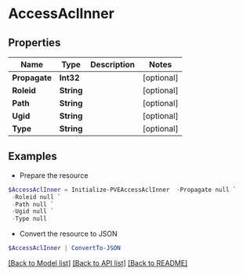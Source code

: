 # AccessAclInner
## Properties

Name | Type | Description | Notes
------------ | ------------- | ------------- | -------------
**Propagate** | **Int32** |  | [optional] 
**Roleid** | **String** |  | [optional] 
**Path** | **String** |  | [optional] 
**Ugid** | **String** |  | [optional] 
**Type** | **String** |  | [optional] 

## Examples

- Prepare the resource
```powershell
$AccessAclInner = Initialize-PVEAccessAclInner  -Propagate null `
 -Roleid null `
 -Path null `
 -Ugid null `
 -Type null
```

- Convert the resource to JSON
```powershell
$AccessAclInner | ConvertTo-JSON
```

[[Back to Model list]](../README.md#documentation-for-models) [[Back to API list]](../README.md#documentation-for-api-endpoints) [[Back to README]](../README.md)

